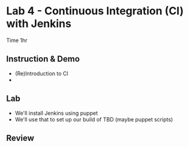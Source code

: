# Lab 4 - Continuous Integration (CI) with Jenkins

Time 1hr

## Instruction & Demo

 * (Re)Introduction to CI
 *

## Lab

 * We'll install Jenkins using puppet
 * We'll use that to set up our build of TBD (maybe puppet scripts)

## Review
